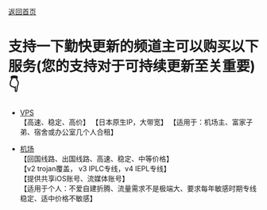 [返回首页](https://boduoyejieyi666.github.io/whonolikeboduoyejieyi/)           

# 支持一下勤快更新的频道主可以购买以下服务(您的支持对于可持续更新至关重要)👇    

* [VPS](https://github.com/boduoyejieyi666/whonolikeboduoyejieyi/blob/main/MyFanFan.md)         
【高速、稳定、高价】
【日本原生IP，大带宽】
【适用于：机场主、富家子弟、宿舍或办公室几个人合租】

* [机场](https://github.com/boduoyejieyi666/whonolikeboduoyejieyi/blob/main/youlian/jichang.md)          
【回国线路、出国线路、高速、稳定、中等价格】          
【v2 trojan覆盖， v3 IPLC专线，v4 IEPL专线】        
【提供共享iOS账号、流媒体账号】          
【适用于个人：不爱自建折腾、流量需求不是极端大、要求每年敏感时期专线稳定、适中价格不敏感】                 

